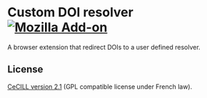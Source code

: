 <!--
SPDX-FileCopyrightText: 2022 Benjamin Collet <benjamin.collet@protonmail.ch>

SPDX-License-Identifier: CECILL-2.1
-->

# Custom DOI resolver [![Mozilla Add-on](https://img.shields.io/amo/v/custom-doi-resolver)](https://addons.mozilla.org/firefox/addon/custom-doi-resolver)
A browser extension that redirect DOIs to a user defined resolver.

## License

[CeCILL version 2.1](LICENSE) (GPL compatible license under French law).
